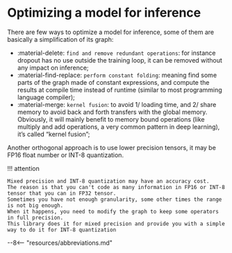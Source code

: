 # Optimizing a model for inference

There are few ways to optimize a model for inference, some of them are basically a simplification of its graph:

* :material-delete: `find and remove redundant operations`: for instance dropout has no use outside the training loop, it can be removed without any impact on inference;
* :material-find-replace: `perform constant folding`: meaning find some parts of the graph made of constant expressions, and compute the results at compile time instead of runtime (similar to most programming language compiler);
* :material-merge: `kernel fusion`: to avoid 1/ loading time, and 2/ share memory to avoid back and forth transfers with the global memory. Obviously, it will mainly benefit to memory bound operations (like multiply and add operations, a very common pattern in deep learning), it’s called “kernel fusion”;

Another orthogonal approach is to use lower precision tensors, it may be FP16 float number or INT-8 quantization.

!!! attention

    Mixed precision and INT-8 quantization may have an accuracy cost.
    The reason is that you can't code as many information in FP16 or INT-8 tensor that you can in FP32 tensor.  
    Sometimes you have not enough granularity, some other times the range is not big enough.
    When it happens, you need to modify the graph to keep some operators in full precision.  
    This library does it for mixed precision and provide you with a simple way to do it for INT-8 quantization

--8<-- "resources/abbreviations.md"